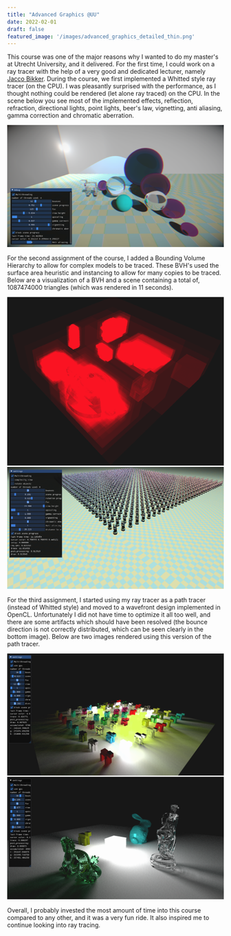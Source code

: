 ```yaml
---
title: "Advanced Graphics @UU"
date: 2022-02-01
draft: false
featured_image: '/images/advanced_graphics_detailed_thin.png'
---
```


This course was one of the major reasons why I wanted to do my master's at Utrecht University, and it delivered. For the first time, I could work on a ray tracer with the help of a very good and dedicated lecturer, namely [Jacco Bikker](https://twitter.com/j_bikker). During the course, we first implemented a Whitted style ray tracer (on the CPU). I was pleasantly surprised with the performance, as I thought nothing could be rendered (let alone ray traced) on the CPU. In the scene below you see most of the implemented effects, reflection, refraction, directional lights, point lights, beer's law, vignetting, anti aliasing, gamma correction and chromatic aberration.

![whitted](/images/advanced_graphics_whitted_ray_tracer.png)

For the second assignment of the course, I added a Bounding Volume Hierarchy to allow for complex models to be traced. These BVH's used the surface area heuristic and instancing to allow for many copies to be traced. Below are a visualization of a BVH and a scene containing a total of, 1087474000 triangles (which was rendered in 11 seconds).


![bvh](/images/advanced_graphics_bvh.png)
![bvh](/images/advanced_graphics_buddhas.png)

For the third assignment, I started using my ray tracer as a path tracer (instead of Whitted style) and moved to a wavefront design implemented in OpenCL. Unfortunately I did not have time to optimize it all too well, and there are some artifacts which should have been resolved (the bounce direction is not correctly distributed, which can be seen clearly in the bottom image). Below are two images rendered using this version of the path tracer. 

![bvh](/images/advanced_graphics_sheep.png)
![bvh](/images/advanced_graphics_detailed.png)

Overall, I probably invested the most amount of time into this course compared to any other, and it was a very fun ride. It also inspired me to continue looking into ray tracing.